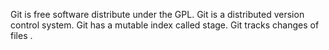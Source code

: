 Git is free software distribute under the GPL.
Git is a distributed version control system.
Git has a mutable index called stage.
Git tracks changes of files .
